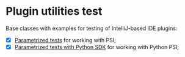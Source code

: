 # Plugin utilities test

Base classes with examples for testing of IntelliJ-based IDE plugins:

- [x] [Parametrized tests](./src/main/kotlin/org/jetbrains/research/ml/pluginUtilities/util/ParametrizedBaseTest.kt) for working with PSI;
- [x] [Parametrized tests with Python SDK](./src/main/kotlin/org/jetbrains/research/ml/pluginUtilities/util/ParametrizedBaseWithPythonSdkTest.kt) for working with Python PSI;